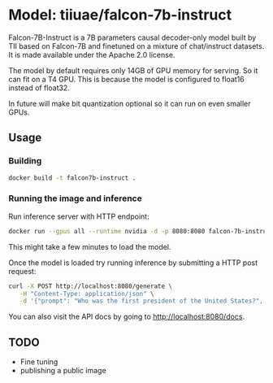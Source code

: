 # Model: tiiuae/falcon-7b-instruct

Falcon-7B-Instruct is a 7B parameters causal decoder-only model built by TII based on Falcon-7B and finetuned on a mixture
of chat/instruct datasets. It is made available under the Apache 2.0 license.

The model by default requires only 14GB of GPU memory for serving. So it can fit on a T4 GPU.
This is because the model is configured to float16 instead of float32.

In future will make bit quantization optional so it can run on even smaller GPUs.

## Usage

### Building

```sh
docker build -t falcon7b-instruct .
```

### Running the image and inference
Run inference server with HTTP endpoint:
```sh
docker run --gpus all --runtime nvidia -d -p 8080:8080 falcon-7b-instruct
```
This might take a few minutes to load the model.

Once the model is loaded try running inference by submitting a HTTP post
request:
```sh
curl -X POST http://localhost:8080/generate \
   -H "Content-Type: application/json" \
   -d '{"prompt": "Who was the first president of the United States?", "max_new_tokens": 10}'  
```

You can also visit the API docs by going to [http://localhost:8080/docs](http://localhost:8080/docs).

## TODO
- Fine tuning
- publishing a public image
